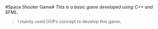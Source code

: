 #Space Shooter Game#
*This is a basic game developed using C++ and SFML.*
>I mainly used OOPs concept to develop this game.
